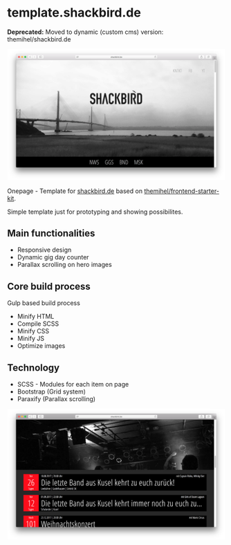 # template.shackbird.de

**Deprecated:** Moved to dynamic (custom cms) version: themihel/shackbird.de

![Screenshot - Homescreen](https://raw.githubusercontent.com/themihel/template.shackbird.de/master/screenshots/Screenshot-1.png "Startscreen")

Onepage - Template for [shackbird.de](http://shackbird.de) based on [themihel/frontend-starter-kit](https://github.com/themihel/frontend-starter-kit).

Simple template just for prototyping and showing possibilites.

## Main functionalities
* Responsive design
* Dynamic gig day counter
* Parallax scrolling on hero images

## Core build process
Gulp based build process
* Minify HTML
* Compile SCSS
* Minify CSS
* Minify JS
* Optimize images

## Technology
* SCSS - Modules for each item on page
* Bootstrap (Grid system)
* Paraxify (Parallax scrolling)

![Screenshot - Gigs](https://raw.githubusercontent.com/themihel/template.shackbird.de/master/screenshots/Screenshot-2.png "Gigs")
